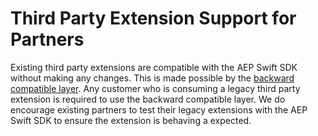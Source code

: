# Third Party Extension Support for Partners

Existing third party extensions are compatible with the AEP Swift SDK without making any changes. This is made possible by the [backward compatible layer](./Migration/ACP-Migration.md). Any customer who is consuming a legacy third party extension is required to use the backward compatible layer. We do encourage existing partners to test their legacy extensions with the AEP Swift SDK to ensure the extension is behaving a expected.

